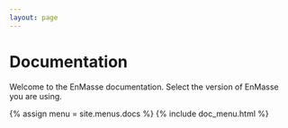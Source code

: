```yaml
---
layout: page
---
```

# Documentation

Welcome to the EnMasse documentation. Select the version of EnMasse you are using.

{% assign menu = site.menus.docs %}
{% include doc_menu.html %}
